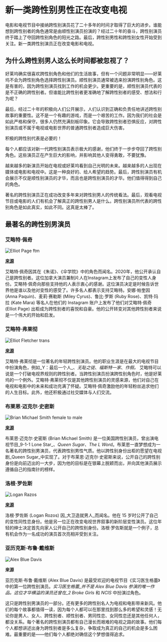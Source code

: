 # 新一类跨性别男性正在改变电视

电影和电视节目中接纳跨性别演员花了二十多年的时间才取得了巨大的进步。谁能想到跨性别者的角色通常是由顺性别演员扮演的？经过二十年的奋斗，跨性别演员终于踏上了夺回跨性别角色的阳光之路。最后，跨性别男性和跨性别女性开始受到关注。新一类跨性别演员正在改变电影和电视。

## **为什么跨性别男人这么长时间都被忽视了？**

好莱坞确实很喜欢跨性别角色和他们的生活故事，但有一个问题非常明显——好莱坞不会为跨性别角色选择跨性别演员。顺性别演员通常被选来扮演跨性别角色。这是有害的，因为跨性别演员找到工作的机会更少。更重要的是，顺性别演员代表的是不正确的跨性别者。但谁能比跨性别者更准确地了解跨性别者的感受、想法和行为呢？

最后，经过二十年的积极向人们公开展示，人们认识到正确和负责任地讲述跨性别故事的重要性。这不是一个有趣的游戏，而是一个艰苦的工作。因为我们的社会是如此严格和保守。很多人仍然充满刻板印象。它会导致跨性别者恐惧反应，对跨性别演员或不属于电视或电影世界的普通跨性别者造成巨大伤害。

积极的跨性别代表是必要的！

每个人都应该对新一代跨性别演员表示极大的感谢，他们终于一步步夺回了跨性别角色。这些演员正在产生巨大的影响，并影响其他人变得勇敢，不要犹豫。

越来越多的新演员开始在电视或好莱坞看到自己光明的未来。越来越多的人出现在媒体或电影和电视中。这是一种良好的、给人希望的趋势。最后，跨性别演员有机会展示不仅是顺性别演员的才华，而且也是跨性别演员的才华。他们值得得到自己的角色。

著名的跨性别演员正在成功改变多年来对跨性别男人的传统看法。最后，观看电视节目或电影的人们有机会了解真正的跨性别男人是什么。跨性别演员所代表的跨性别角色是如此真实，如此不同。这真是太棒了。

## **最著名的跨性别男演员**

### **艾略特·佩奇**

![Elliot Page ftm](https://cdn.shopify.com/s/files/1/0576/8691/7295/files/Elliot_Page_480x480.jpg?v=1645621522)

**[来源](https://nypost.com/2022/02/17/elliot-page-memoir-pageboy-will-be-published-in-2023/)**

艾略特·佩奇因其在《朱诺》、《伞学院》中的角色而闻名。2020年，他公开承认自己是跨性别者。这位加拿大演员兼制片人在Instagram上发布了自己的变性人身份。艾略特·佩奇向那些支持他的人表示衷心的感谢。这位演员决定是时候告诉世界他是谁以及他对变性的感受了。许多名人都表示支持艾略特。安娜·帕奎因 (Anna Paquin)、麦莉·赛勒斯 (Miley Cyrus)、鲁比·罗斯 (Ruby Rose)、凯特·玛拉 (Kate Mara) 等名人在他们的 Instagram 账户上发布了他们对艾略特·佩奇 (Elliot Page) 出柜成为跨性别者的喜悦和自豪。他的公开转变对其他跨性别者来说是一个伟大的开始和启发。

### **艾略特·弗莱彻**

![Elliot Fletcher trans](https://cdn.shopify.com/s/files/1/0576/8691/7295/files/Elliot_Fletcher_trans_480x480.jpg?v=1645621591)

**[来源](https://screencrush.com/elliot-fletcher-interview-our-hollywood/)**

艾略特·弗莱彻是一位著名的年轻跨性别演员。他的职业生涯是在最大的电视节目中扮演角色，例如_Y：最后一个人_、_无耻之徒_、_福斯特一家_、_作假。_ 艾略特可以说是一个打破电视界规则的跨性别者。当跨性别演员扮演跨性别角色时，他是好莱坞的一个例外。艾略特·弗莱彻不仅是其他跨性别演员的灵感来源，他们对自己在电视和电影中的未来和成功充满了怀疑。艾略特·佩奇激励他的年轻粉丝追求他们的人生目标。此外，他还积极通过社交媒体与人们交流。

### **布莱恩·迈克尔·史密斯**

![Brian Michael Smith female to male](https://cdn.shopify.com/s/files/1/0576/8691/7295/files/Brian_Michael_Smith_female_to_male_480x480.jpg?v=1645621664)

**[来源](https://www.nbcnews.com/feature/nbc-out/queen-sugar-actor-brian-michael-smith-comes-out-transgender-n783451)**

布莱恩·迈克尔·史密斯 (Brian Michael Smith) 是一位美国跨性别演员，曾出演电视节目_9-1-1 Lone Star_、_Queen Sugar_、_The L Word_。布莱恩一直梦想成为一名著名的跨性别男演员，代表跨性别男性气质。他以跨性别身份出柜的愿望在电视剧_Queen Sugar_中实现了。对于布莱恩·迈克尔·史密斯来说，公开自己的跨性别身份是向前迈出的一大步，因为他的目标是在银幕上脱颖而出，并向其他演员展示遵循自己的指南针的榜样。

### **洛根·罗佐斯**

![Logan Razos](https://cdn.shopify.com/s/files/1/0576/8691/7295/files/Logan_Razos_480x480.jpg?v=1645621758)

**[来源](https://www.gettyimages.ae/detail/news-photo/logan-rozos-attends-the-premiere-of-owns-david-makes-man-at-news-photo/1166552746)**

洛根·罗佐斯 (Logan Rozos) 因_大卫造就男人_而闻名。他在 15 岁时公开了自己的变性同性恋身份。他是另一位正在改变电视世界叙事的新阶层变性演员。这位年轻的绅士决定首先向家人公开自己的跨性别身份。洛根·罗佐斯就是一个例子，总有机会作为一名成功的演员首次亮相并受到关注。

### **亚历克斯·布鲁·戴维斯**

![Alex Blue Davis](https://cdn.shopify.com/s/files/1/0576/8691/7295/files/alex_blue_davis_480x480.jpg?v=1645621814)

**来源**

亚历克斯·布鲁·戴维斯 (Alex Blue Davis) 是最受欢迎的电视节目《实习医生格蕾》中的第一位跨性别演员。_实习医生格蕾_并不是 Alex Blue Davis 参演的唯一作品。这位才华横溢的演员还曾在_2 Broke Girls_ 和 _NCIS_ 中扮演过角色。

这只是跨性别男演员的一部分。还有更多的跨性别名人为电视和电影带来新风。他们的每个故事都值得一读，因为每个人都可以在那里找到那么多的希望和灵感！无论你是男人、女人、跨性别者、顺性别者、男同性恋、女同性恋还是其他任何人，都没关系。每个著名的跨性别演员都有自己漫长而艰难的电视之路的故事。他们每个人都想讲述出身为跨性别者是多么复杂，争取成为真正的自己的机会是多么困难。最重要的是——他们每个人都绝对确信这个梦想值得追求。